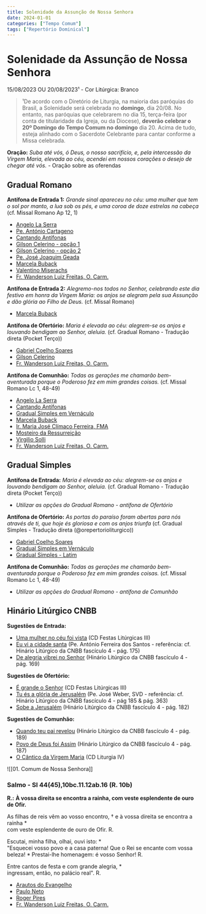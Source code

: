 ```yaml
---
title: Solenidade da Assunção de Nossa Senhora
date: 2024-01-01
categories: ["Tempo Comum"]
tags: ["Repertório Dominical"]
---
```

# Solenidade da Assunção de Nossa Senhora
15/08/2023 OU 20/08/2023¹ - Cor Litúrgica: Branco

> ¹De acordo com o Diretório de Liturgia, na maioria das paróquias do Brasil, a Solenidade será celebrada no **domingo**, dia 20/08. No entanto, nas paróquias que celebrarem no dia 15, terça-feira (por conta de titularidade da Igreja, ou da Diocese), **deverão celebrar o 20º Domingo do Tempo Comum no domingo** dia 20. Acima de tudo, esteja alinhado com o Sacerdote Celebrante para cantar conforme a Missa celebrada. 

**Oração:** *Suba até vós, ó Deus, o nosso sacrifício, e, pela intercessão da Virgem Maria, elevada ao céu, acendei em nossos corações o desejo de chegar até vós.* - Oração sobre as oferendas

## Gradual Romano
**Antífona de Entrada 1:** *Grande sinal apareceu no céu: uma mulher que tem o sol por manto, a lua sob os pés, e uma coroa de doze estrelas na cabeça* (cf. Missal Romano Ap 12, 1)
- [Angelo La Serra](https://www.instagram.com/p/CR7PFM8MLOB/?utm_source=ig_web_copy_link&igshid=MzRlODBiNWFlZA==)
- [Pe. António Cartageno](https://youtu.be/vBc-f2YMS6A)
- [Cantando Antífonas](https://youtu.be/GpxOC1Xfxuw)
- [Gilson Celerino - opção 1](https://youtu.be/9iibZIJ6VkQ)
- [Gilson Celerino - opção 2](https://youtu.be/1OnMloRWcCI)
- [Pe. José Joaquim Geada](https://youtu.be/RF2wWYtn-QU)
- [Marcela Buback](https://youtu.be/7amEExraKX8)
- [Valentino Miserachs](https://youtu.be/-iH-rUTNZwU)
- [Fr. Wanderson Luiz Freitas, O. Carm.](https://youtu.be/ZQILDx6k990)

**Antífona de Entrada 2:** *Alegremo-nos todos no Senhor, celebrando este dia festivo em honra da Virgem Maria: os anjos se alegram pela sua Assunção e dão glória ao Filho de Deus.* (cf. Missal Romano)
- [Marcela Buback](https://youtu.be/Ipw0jRU6mRM)

**Antífona de Ofertório:** *Maria é elevada ao céu: alegrem-se os anjos e louvando bendigam ao Senhor, aleluia.* (cf. Gradual Romano - Tradução direta (Pocket Terço))
- [Gabriel Coelho Soares](https://youtu.be/v74-r5us12w)
- [Gilson Celerino](https://youtu.be/5DHqDvLdop0)
- [Fr. Wanderson Luiz Freitas, O. Carm.](https://youtu.be/wPKxSEO6qWI)

**Antífona de Comunhão:** *Todas as gerações me chamarão bem-aventurada porque o Poderoso fez em mim grandes coisas.* (cf. Missal Romano Lc 1, 48-49)
- [Angelo La Serra](https://www.instagram.com/p/CSPrQXvLM4r/?utm_source=ig_web_copy_link&igshid=MzRlODBiNWFlZA==)
- [Cantando Antífonas](https://youtu.be/tEgzdpT8aPA)
- [Gradual Simples em Vernáculo](https://youtu.be/QB2cGTfqn3E)
- [Marcela Buback](https://youtu.be/P1U7bJTw9Vc)
- [Ir. Maria José Clímaco Ferreira, FMA](https://youtu.be/NrvhxbXGHv8)
- [Mosteiro da Ressurreição](https://youtu.be/wX3fhul0Xg4)
- [Virgilio Solli](https://youtu.be/0jfzcmZvUCc)
- [Fr. Wanderson Luiz Freitas, O. Carm.](https://youtu.be/d95lvR4u4ow)

## Gradual Simples
**Antífona de Entrada:** *Maria é elevada ao céu: alegrem-se os anjos e louvando bendigam ao Senhor, aleluia.* (cf. Gradual Romano - Tradução direta (Pocket Terço))
- *Utilizar as opções do Gradual Romano - antífona de Ofertório*

**Antífona de Ofertório:** *As portas do paraíso foram abertas para nós através de ti, que hoje és gloriosa e com os anjos triunfa* (cf. Gradual Simples - Tradução direta (@orepertorioliturgico))
- [Gabriel Coelho Soares](https://youtu.be/RlpqLNnyCmI)
- [Gradual Simples em Vernáculo](https://youtu.be/NXIndx-qekQ)
- [Gradual Simples - Latim](https://youtu.be/agbI-kYTnoU)

**Antífona de Comunhão:** *Todas as gerações me chamarão bem-aventurada porque o Poderoso fez em mim grandes coisas.* (cf. Missal Romano Lc 1, 48-49)
- *Utilizar as opções do Gradual Romano - antífona de Comunhão*

## Hinário Litúrgico CNBB
**Sugestões de Entrada:** 
- [Uma mulher no céu foi vista](https://youtu.be/Vjrez2frlm8)
  (CD Festas Litúrgicas III)
- [Eu vi a cidade santa](https://youtu.be/Ig24banee3Y)
  (Pe. António Ferreira dos Santos - referência: cf. Hinário Litúrgico da CNBB fascículo 4 - pág. 175)
- [De alegria vibrei no Senhor](https://youtu.be/cBoqORSZNjM)
  (Hinário Litúrgico da CNBB fascículo 4 - pág. 169)

**Sugestões de Ofertório:**
- [É grande o Senhor](https://youtu.be/T_Py9KLtR4A)
  (CD Festas Litúrgicas III)
- [Tu és a glória de Jerusalém](https://youtu.be/m-G1FaBD-ag)
  (Pe. José Weber, SVD - referência: cf. Hinário Litúrgico da CNBB fascículo 4 - pág 185 & pág. 363)
- [Sobe a Jerusalém](https://youtu.be/o3qvex0B6jo)
  (Hinário Litúrgico da CNBB fascículo 4 - pág. 182)

**Sugestões de Comunhão:**
- [Quando teu pai revelou](https://youtu.be/cAC4l7JYNqI)
  (Hinário Litúrgico da CNBB fascículo 4 - pág. 189)
- [Povo de Deus foi Assim](https://youtu.be/qrqV2BGadhw)
  (Hinário Litúrgico da CNBB fascículo 4 - pág. 187)
- [O Cântico da Virgem Maria](https://youtu.be/wsHnN7GOzRQ)
  (CD Liturgia IV)


![[01. Comum de Nossa Senhora]]


### Salmo - Sl 44(45),10bc.11.12ab.16 (R. 10b)

**R.:** **À vossa direita se encontra a rainha, com veste esplendente de ouro de Ofir.**

As filhas de reis vêm ao vosso encontro, †
e à vossa direita se encontra a rainha \*  
com veste esplendente de ouro de Ofir. R.

Escutai, minha filha, olhai, ouvi isto: \*  
"Esquecei vosso povo e a casa paterna!
Que o Rei se encante com vossa beleza! \*
Prestai-lhe homenagem: é vosso Senhor! R.

Entre cantos de festa e com grande alegria, \*  
ingressam, então, no palácio real". R.

- [Arautos do Evangelho](https://youtu.be/IZJnIiJl8tc)
- [Paulo Neto](https://youtu.be/gpQAWgaRQ1I)
- [Roger Pires](https://youtu.be/_7rJacHDbPk)
- [Fr. Wanderson Luiz Freitas, O. Carm.](https://youtu.be/ES7qN1IfqDA)

